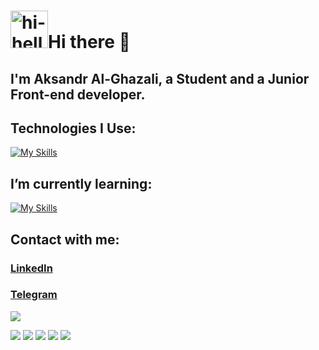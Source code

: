 

# <img src="https://github.com/Dragodui/Dragodui/assets/85372599/4c99dde6-3b0e-4e9a-b15d-9256f49fbeb7" alt="hi-hello" display="inline" width="60" height="60">Hi there 👋

  ## I'm Aksandr Al-Ghazali, a Student and a Junior Front-end developer.
  
  ## Technologies I Use: 
 [![My Skills](https://skillicons.dev/icons?i=vscode%2Cvisualstudio%2Ctailwind%2Cts%2Cjs%2Csass%2Credux%2Creact%2Chtml%2Ccss%2Cgit%2Cvite&perline=15&theme=dark)](https://skillicons.dev)
  
  ## I’m currently learning:
  [![My Skills](https://skillicons.dev/icons?i=cs%2Cdotnet&perline=15&theme=dark)](https://skillicons.dev)

  ## Contact with me:
  ### **[LinkedIn](https://www.linkedin.com/in/aksandr-al-ghazali/)**

  ### **[Telegram](https://t.me/dragodui)**

![](https://www.codewars.com/users/Dragodui/badges/large)

![](http://github-profile-summary-cards.vercel.app/api/cards/profile-details?username=Dragodui&theme=react)
![](http://github-profile-summary-cards.vercel.app/api/cards/repos-per-language?username=Dragodui&theme=react)
![](http://github-profile-summary-cards.vercel.app/api/cards/most-commit-language?username=Dragodui&theme=react)
![](http://github-profile-summary-cards.vercel.app/api/cards/stats?username=Dragodui&theme=react)
![](http://github-profile-summary-cards.vercel.app/api/cards/productive-time?username=Dragodui&theme=react&utcOffset=8)

<!--
**Dragodui/Dragodui** is a ✨ _special_ ✨ repository because its `README.md` (this file) appears on your GitHub profile.

Here are some ideas to get you started:

- 🔭 I’m currently working on ...
- 🌱 I’m currently learning ...
- 👯 I’m looking to collaborate on ...
- 🤔 I’m looking for help with ...
- 💬 Ask me about ...
- 📫 How to reach me: ...
- 😄 Pronouns: ...
- ⚡ Fun fact: ...
-->
